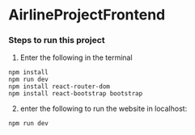 # AirlineProjectFrontend

### Steps to run this project

1. Enter the following in the terminal
```
npm install
npm run dev
npm install react-router-dom
npm install react-bootstrap bootstrap

```

2. enter the following to run the website in localhost:
```
npm run dev
```

